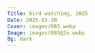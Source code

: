 ```yaml
---
Title: bird watching, 2025
Date: 2025-03-30
Cover: images/083.webp
Image: images/083@2x.webp
Bg: dark
---
```

